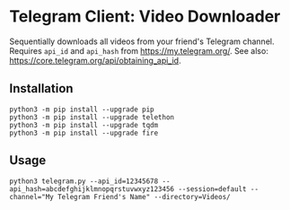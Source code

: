 # Telegram Client: Video Downloader

Sequentially downloads all videos from your friend's Telegram channel.
Requires `api_id` and `api_hash` from https://my.telegram.org/.
See also: https://core.telegram.org/api/obtaining_api_id.

## Installation
```
python3 -m pip install --upgrade pip
python3 -m pip install --upgrade telethon
python3 -m pip install --upgrade tqdm
python3 -m pip install --upgrade fire
```

## Usage
```
python3 telegram.py --api_id=12345678 --api_hash=abcdefghijklmnopqrstuvwxyz123456 --session=default --channel="My Telegram Friend's Name" --directory=Videos/
```
